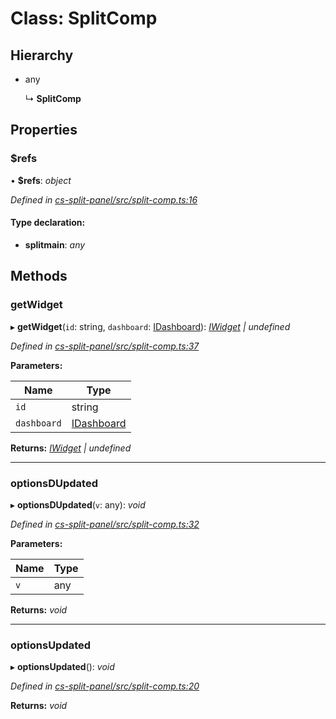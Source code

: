 # Class: SplitComp

## Hierarchy

* any

  ↳ **SplitComp**

## Properties

###  $refs

• **$refs**: *object*

*Defined in [cs-split-panel/src/split-comp.ts:16](https://github.com/RichardHovenkamp/csnext/blob/872f0bfe/packages/cs-split-panel/src/split-comp.ts#L16)*

#### Type declaration:

* **splitmain**: *any*

## Methods

###  getWidget

▸ **getWidget**(`id`: string, `dashboard`: [IDashboard](../interfaces/_cs_core_src_dashboard_dashboard_.idashboard.md)): *[IWidget](../interfaces/_cs_core_src_widget_widget_.iwidget.md) | undefined*

*Defined in [cs-split-panel/src/split-comp.ts:37](https://github.com/RichardHovenkamp/csnext/blob/872f0bfe/packages/cs-split-panel/src/split-comp.ts#L37)*

**Parameters:**

Name | Type |
------ | ------ |
`id` | string |
`dashboard` | [IDashboard](../interfaces/_cs_core_src_dashboard_dashboard_.idashboard.md) |

**Returns:** *[IWidget](../interfaces/_cs_core_src_widget_widget_.iwidget.md) | undefined*

___

###  optionsDUpdated

▸ **optionsDUpdated**(`v`: any): *void*

*Defined in [cs-split-panel/src/split-comp.ts:32](https://github.com/RichardHovenkamp/csnext/blob/872f0bfe/packages/cs-split-panel/src/split-comp.ts#L32)*

**Parameters:**

Name | Type |
------ | ------ |
`v` | any |

**Returns:** *void*

___

###  optionsUpdated

▸ **optionsUpdated**(): *void*

*Defined in [cs-split-panel/src/split-comp.ts:20](https://github.com/RichardHovenkamp/csnext/blob/872f0bfe/packages/cs-split-panel/src/split-comp.ts#L20)*

**Returns:** *void*
